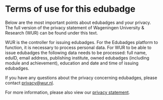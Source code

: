 # Terms of use for this edubadge
Below are the most important points about edubadges and your privacy. The full version of the privacy statement of Wageningen University & Research (WUR) can be found under this text.

WUR is the controller for issuing edubadges. For the Edubadges platform to function, it is necessary to process personal data. For WUR to be able to issue edubadges the following data needs to be processed: full name, eduID, email address, publishing institute, owned edubadges (including module and achievement), education and date and time of issuing edubadges.

If you have any questions about the privacy concerning edubadges, please contact [privacy@wur.nl](mailto:privacy@wur.nl).

For more information, please also view our [privacy statement](https://raw.githubusercontent.com/edubadges/privacy/master/wageningen-university-research/edubadges-nonformal-terms-en.md).
